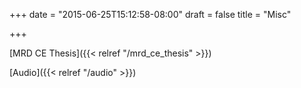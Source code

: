 +++
date = "2015-06-25T15:12:58-08:00"
draft = false
title = "Misc"

+++

[MRD CE Thesis]({{< relref "/mrd_ce_thesis" >}})

[Audio]({{< relref "/audio" >}})
